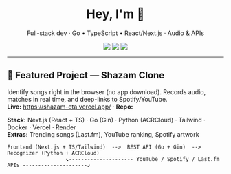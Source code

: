 <!-- Centered header -->
<div align="center">
  <h1>Hey, I'm <YOUR NAME> 👋</h1>
  <p>Full-stack dev · Go • TypeScript • React/Next.js · Audio & APIs</p>

  <!-- Quick badges -->
  <a href="https://www.linkedin.com/in/<your-handle>/"><img src="https://img.shields.io/badge/LinkedIn-0A66C2?logo=linkedin&logoColor=white" /></a>
  <a href="mailto:<youremail>@gmail.com"><img src="https://img.shields.io/badge/Email-181717?logo=gmail&logoColor=white" /></a>
  <a href="https://shazam-eta.vercel.app/"><img src="https://img.shields.io/badge/Live%20Demo-Shazam%20Clone-111?logo=vercel" /></a>
</div>

---

## 🚀 Featured Project — Shazam Clone
Identify songs right in the browser (no app download). Records audio, matches in real time, and deep-links to Spotify/YouTube.  
**Live:** https://shazam-eta.vercel.app/ · **Repo:** <link-to-your-repo>

**Stack:** Next.js (React + TS) · Go (Gin) · Python (ACRCloud) · Tailwind · Docker · Vercel · Render  
**Extras:** Trending songs (Last.fm), YouTube ranking, Spotify artwork

```text
Frontend (Next.js + TS/Tailwind)  -->  REST API (Go + Gin)  -->  Recognizer (Python + ACRCloud)
                   ↘--------------------- YouTube / Spotify / Last.fm APIs ---------------------↙
